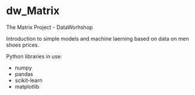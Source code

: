 # dw_Matrix
The Matrix Project - DataWorhshop

Introduction to simple models and machine laerning based on data on men shoes prices.

Python libraries in use:
- numpy
- pandas
- scikit-learn
- matplotlib
